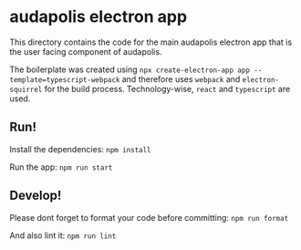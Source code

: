 # audapolis electron app
This directory contains the code for the main audapolis electron app that is the user facing component of audapolis.

The boilerplate was created using `npx create-electron-app app --template=typescript-webpack` and therefore uses `webpack` and `electron-squirrel` for the build process.
Technology-wise, `react` and `typescript` are used.

## Run!

Install the dependencies:
```npm install```

Run the app:
```npm run start```

## Develop!

Please dont forget to format your code before committing:
```npm run format```

And also lint it:
```npm run lint```
